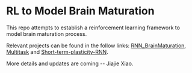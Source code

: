 # RL to Model Brain Maturation
This repo attempts to establish a reinforcement learning framework to model brain maturation process. 

Relevant projects can be found in the follow links: <a href="https://github.com/xinzhoucs/RNN_BrainMaturation">RNN_BrainMaturation</a>, <a href="https://github.com/gyyang/multitask">Multitask</a> and <a href="https://github.com/nmasse/Short-term-plasticity-RNN">Short-term-plasticity-RNN</a>.

More details and updates are coming -- Jiajie Xiao.  


